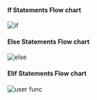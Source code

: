 
#### If Statements Flow chart

![if](/img/Python_if_statement.jpg)

#### Else Statements Flow chart

![else](/img/Python_if_else_statement.jpg)

#### Elif Statements Flow chart

![user func](/img/Python_if_elif_else_statement.jpg)
